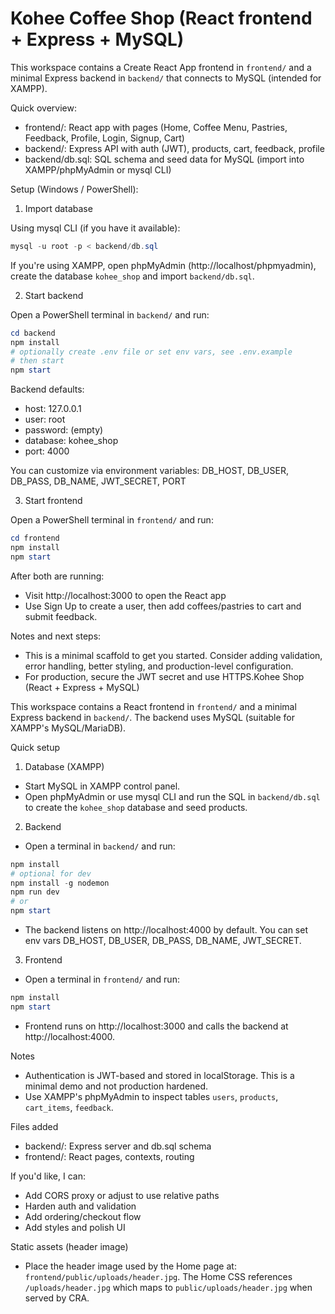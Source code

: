 # Kohee Coffee Shop (React frontend + Express + MySQL)

This workspace contains a Create React App frontend in `frontend/` and a minimal Express backend in `backend/` that connects to MySQL (intended for XAMPP).

Quick overview:

- frontend/: React app with pages (Home, Coffee Menu, Pastries, Feedback, Profile, Login, Signup, Cart)
- backend/: Express API with auth (JWT), products, cart, feedback, profile
- backend/db.sql: SQL schema and seed data for MySQL (import into XAMPP/phpMyAdmin or mysql CLI)

Setup (Windows / PowerShell):

1. Import database

Using mysql CLI (if you have it available):

```powershell
mysql -u root -p < backend/db.sql
```

If you're using XAMPP, open phpMyAdmin (http://localhost/phpmyadmin), create the database `kohee_shop` and import `backend/db.sql`.

2. Start backend

Open a PowerShell terminal in `backend/` and run:

```powershell
cd backend
npm install
# optionally create .env file or set env vars, see .env.example
# then start
npm start
```

Backend defaults:

- host: 127.0.0.1
- user: root
- password: (empty)
- database: kohee_shop
- port: 4000

You can customize via environment variables: DB_HOST, DB_USER, DB_PASS, DB_NAME, JWT_SECRET, PORT

3. Start frontend

Open a PowerShell terminal in `frontend/` and run:

```powershell
cd frontend
npm install
npm start
```

After both are running:

- Visit http://localhost:3000 to open the React app
- Use Sign Up to create a user, then add coffees/pastries to cart and submit feedback.

Notes and next steps:

- This is a minimal scaffold to get you started. Consider adding validation, error handling, better styling, and production-level configuration.
- For production, secure the JWT secret and use HTTPS.Kohee Shop (React + Express + MySQL)

This workspace contains a React frontend in `frontend/` and a minimal Express backend in `backend/`. The backend uses MySQL (suitable for XAMPP's MySQL/MariaDB).

Quick setup

1. Database (XAMPP)

- Start MySQL in XAMPP control panel.
- Open phpMyAdmin or use mysql CLI and run the SQL in `backend/db.sql` to create the `kohee_shop` database and seed products.

2. Backend

- Open a terminal in `backend/` and run:

```powershell
npm install
# optional for dev
npm install -g nodemon
npm run dev
# or
npm start
```

- The backend listens on http://localhost:4000 by default. You can set env vars DB_HOST, DB_USER, DB_PASS, DB_NAME, JWT_SECRET.

3. Frontend

- Open a terminal in `frontend/` and run:

```powershell
npm install
npm start
```

- Frontend runs on http://localhost:3000 and calls the backend at http://localhost:4000.

Notes

- Authentication is JWT-based and stored in localStorage. This is a minimal demo and not production hardened.
- Use XAMPP's phpMyAdmin to inspect tables `users`, `products`, `cart_items`, `feedback`.

Files added

- backend/: Express server and db.sql schema
- frontend/: React pages, contexts, routing

If you'd like, I can:

- Add CORS proxy or adjust to use relative paths
- Harden auth and validation
- Add ordering/checkout flow
- Add styles and polish UI

Static assets (header image)

- Place the header image used by the Home page at: `frontend/public/uploads/header.jpg`.
  The Home CSS references `/uploads/header.jpg` which maps to `public/uploads/header.jpg` when served by CRA.
